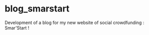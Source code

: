 blog_smarstart
==============

Development of a blog for my new website of social crowdfunding : Smar'Start !
